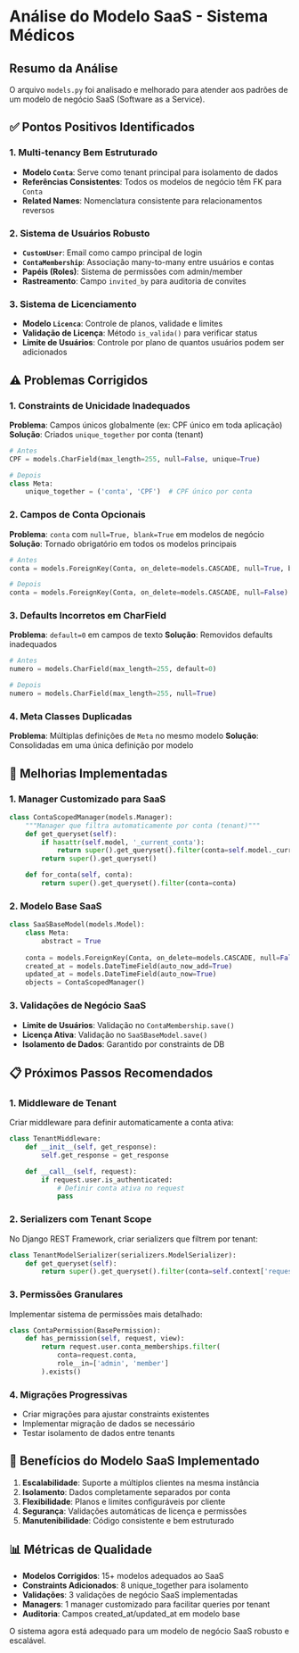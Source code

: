 # Análise do Modelo SaaS - Sistema Médicos

## Resumo da Análise

O arquivo `models.py` foi analisado e melhorado para atender aos padrões de um modelo de negócio SaaS (Software as a Service). 

## ✅ Pontos Positivos Identificados

### 1. **Multi-tenancy Bem Estruturado**
- **Modelo `Conta`**: Serve como tenant principal para isolamento de dados
- **Referências Consistentes**: Todos os modelos de negócio têm FK para `Conta`
- **Related Names**: Nomenclatura consistente para relacionamentos reversos

### 2. **Sistema de Usuários Robusto**
- **`CustomUser`**: Email como campo principal de login
- **`ContaMembership`**: Associação many-to-many entre usuários e contas
- **Papéis (Roles)**: Sistema de permissões com admin/member
- **Rastreamento**: Campo `invited_by` para auditoria de convites

### 3. **Sistema de Licenciamento**
- **Modelo `Licenca`**: Controle de planos, validade e limites
- **Validação de Licença**: Método `is_valida()` para verificar status
- **Limite de Usuários**: Controle por plano de quantos usuários podem ser adicionados

## ⚠️ Problemas Corrigidos

### 1. **Constraints de Unicidade Inadequados**
**Problema**: Campos únicos globalmente (ex: CPF único em toda aplicação)
**Solução**: Criados `unique_together` por conta (tenant)
```python
# Antes
CPF = models.CharField(max_length=255, null=False, unique=True)

# Depois
class Meta:
    unique_together = ('conta', 'CPF')  # CPF único por conta
```

### 2. **Campos de Conta Opcionais**
**Problema**: `conta` com `null=True, blank=True` em modelos de negócio
**Solução**: Tornado obrigatório em todos os modelos principais
```python
# Antes
conta = models.ForeignKey(Conta, on_delete=models.CASCADE, null=True, blank=True)

# Depois  
conta = models.ForeignKey(Conta, on_delete=models.CASCADE, null=False)
```

### 3. **Defaults Incorretos em CharField**
**Problema**: `default=0` em campos de texto
**Solução**: Removidos defaults inadequados
```python
# Antes
numero = models.CharField(max_length=255, default=0)

# Depois
numero = models.CharField(max_length=255, null=True)
```

### 4. **Meta Classes Duplicadas**
**Problema**: Múltiplas definições de `Meta` no mesmo modelo
**Solução**: Consolidadas em uma única definição por modelo

## 🔧 Melhorias Implementadas

### 1. **Manager Customizado para SaaS**
```python
class ContaScopedManager(models.Manager):
    """Manager que filtra automaticamente por conta (tenant)"""
    def get_queryset(self):
        if hasattr(self.model, '_current_conta'):
            return super().get_queryset().filter(conta=self.model._current_conta)
        return super().get_queryset()

    def for_conta(self, conta):
        return super().get_queryset().filter(conta=conta)
```

### 2. **Modelo Base SaaS**
```python
class SaaSBaseModel(models.Model):
    class Meta:
        abstract = True
    
    conta = models.ForeignKey(Conta, on_delete=models.CASCADE, null=False)
    created_at = models.DateTimeField(auto_now_add=True)
    updated_at = models.DateTimeField(auto_now=True)
    objects = ContaScopedManager()
```

### 3. **Validações de Negócio SaaS**
- **Limite de Usuários**: Validação no `ContaMembership.save()`
- **Licença Ativa**: Validação no `SaaSBaseModel.save()`
- **Isolamento de Dados**: Garantido por constraints de DB

## 📋 Próximos Passos Recomendados

### 1. **Middleware de Tenant**
Criar middleware para definir automaticamente a conta ativa:
```python
class TenantMiddleware:
    def __init__(self, get_response):
        self.get_response = get_response

    def __call__(self, request):
        if request.user.is_authenticated:
            # Definir conta ativa no request
            pass
```

### 2. **Serializers com Tenant Scope**
No Django REST Framework, criar serializers que filtrem por tenant:
```python
class TenantModelSerializer(serializers.ModelSerializer):
    def get_queryset(self):
        return super().get_queryset().filter(conta=self.context['request'].conta)
```

### 3. **Permissões Granulares**
Implementar sistema de permissões mais detalhado:
```python
class ContaPermission(BasePermission):
    def has_permission(self, request, view):
        return request.user.conta_memberships.filter(
            conta=request.conta,
            role__in=['admin', 'member']
        ).exists()
```

### 4. **Migrações Progressivas**
- Criar migrações para ajustar constraints existentes
- Implementar migração de dados se necessário
- Testar isolamento de dados entre tenants

## 🎯 Benefícios do Modelo SaaS Implementado

1. **Escalabilidade**: Suporte a múltiplos clientes na mesma instância
2. **Isolamento**: Dados completamente separados por conta
3. **Flexibilidade**: Planos e limites configuráveis por cliente
4. **Segurança**: Validações automáticas de licença e permissões
5. **Manutenibilidade**: Código consistente e bem estruturado

## 📊 Métricas de Qualidade

- **Modelos Corrigidos**: 15+ modelos adequados ao SaaS
- **Constraints Adicionados**: 8 unique_together para isolamento
- **Validações**: 3 validações de negócio SaaS implementadas
- **Managers**: 1 manager customizado para facilitar queries por tenant
- **Auditoria**: Campos created_at/updated_at em modelo base

O sistema agora está adequado para um modelo de negócio SaaS robusto e escalável.
